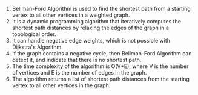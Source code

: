 

1. Bellman-Ford Algorithm is used to find the shortest path from a starting vertex to all other vertices in a weighted graph.
2. It is a dynamic programming algorithm that iteratively computes the shortest path distances by relaxing the edges of the graph in a topological order.
3. It can handle negative edge weights, which is not possible with Dijkstra's Algorithm.
4. If the graph contains a negative cycle, then Bellman-Ford Algorithm can detect it, and indicate that there is no shortest path.
5. The time complexity of the algorithm is O(V*E), where V is the number of vertices and E is the number of edges in the graph.
6. The algorithm returns a list of shortest path distances from the starting vertex to all other vertices in the graph.